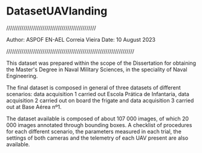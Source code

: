 # DatasetUAVlanding
///////////////////////////////////////////////

Author: ASPOF EN-AEL Correia Vieira
Date: 10 August 2023

///////////////////////////////////////////////////////////////////


This dataset was prepared within the scope of the Dissertation for obtaining the Master's Degree in Naval Military Sciences, in the speciality of Naval Engineering.

The final dataset is composed in general of three datasets of different scenarios: data acquisition 1 carried out Escola Prática de Infantaria, data acquisition 2 carried out on board the frigate and data acquisition 3 carried out at Base Aérea nº1.

The dataset available is composed of about 107 000 images, of which 20 000 images annotated through bounding boxes. A checklist of procedures for each different scenario, the parameters measured in each trial, the settings of both cameras and the telemetry of each UAV present are also available.
